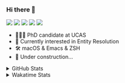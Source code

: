 ### Hi there 👋

[![](https://img.shields.io/badge/-Email-325180?logo=maildotru&logoColor=white&style=flat-square)](mailto:hi@wang.tianshu.me)
[![](https://img.shields.io/badge/-GitHub-black?logo=GitHub&style=flat-square)](https://github.com/tshu-w)
[![](https://img.shields.io/badge/-Telegram-26a5e4?labelColor=fafafa&logo=telegram&style=flat-square)](https://t.me/tshu_w) 
[![](https://img.shields.io/badge/-Twitter-1da1f2?logo=Twitter&logoColor=white&style=flat-square)](https://twitter.com/tshu_w)
[![](https://komarev.com/ghpvc/?username=tshu-w&color=blueviolet&style=flat-square)]()



- 🧑🏻‍🎓 PhD candidate at UCAS
- 🔭 Currently interested in Entity Resolution
- 🛠 macOS & Emacs & ZSH
- 🚧 Under construction...

<details>

<summary>GitHub Stats</summary>

![Tianshu's GitHub stats](https://github-readme-stats.vercel.app/api?username=tshu-w&show_icons=true&theme=buefy&count_private=true)
  
</details>


<details>
  <summary>Wakatime Stats</summary>

  Currently, files accessed by tramp cannot be tracked by wakatime, see https://github.com/wakatime/wakatime-mode/issues/27
  <br>
  
<!--START_SECTION:waka-->
**I'm an Early 🐤** 

```text
🌞 Morning    54 commits     ███░░░░░░░░░░░░░░░░░░░░░░   15.13% 
🌆 Daytime    160 commits    ███████████░░░░░░░░░░░░░░   44.82% 
🌃 Evening    138 commits    █████████░░░░░░░░░░░░░░░░   38.66% 
🌙 Night      5 commits      ░░░░░░░░░░░░░░░░░░░░░░░░░   1.4%

```
📅 **I'm Most Productive on Monday** 

```text
Monday       94 commits     ██████░░░░░░░░░░░░░░░░░░░   26.33% 
Tuesday      61 commits     ████░░░░░░░░░░░░░░░░░░░░░   17.09% 
Wednesday    42 commits     ███░░░░░░░░░░░░░░░░░░░░░░   11.76% 
Thursday     49 commits     ███░░░░░░░░░░░░░░░░░░░░░░   13.73% 
Friday       42 commits     ███░░░░░░░░░░░░░░░░░░░░░░   11.76% 
Saturday     40 commits     ██░░░░░░░░░░░░░░░░░░░░░░░   11.2% 
Sunday       29 commits     ██░░░░░░░░░░░░░░░░░░░░░░░   8.12%

```


📊 **This Week I Spent My Time On** 

```text
💬 Programming Languages: 
sh                       22 hrs 53 mins      ███████████████████░░░░░░   75.56% 
Org                      5 hrs 20 mins       ████░░░░░░░░░░░░░░░░░░░░░   17.66% 
Python                   1 hr 3 mins         ░░░░░░░░░░░░░░░░░░░░░░░░░   3.47% 
Emacs Lisp               55 mins             ░░░░░░░░░░░░░░░░░░░░░░░░░   3.07% 
Bash                     2 mins              ░░░░░░░░░░░░░░░░░░░░░░░░░   0.15%

🔥 Editors: 
Zsh                      22 hrs 53 mins      ███████████████████░░░░░░   75.56% 
Emacs                    7 hrs 24 mins       ██████░░░░░░░░░░░░░░░░░░░   24.44%

🐱‍💻 Projects: 
Terminal                 8 hrs 10 mins       ██████░░░░░░░░░░░░░░░░░░░   26.97% 
sigmod-src               7 hrs 4 mins        █████░░░░░░░░░░░░░░░░░░░░   23.33% 
Unknown Project          5 hrs 28 mins       ████░░░░░░░░░░░░░░░░░░░░░   18.08% 
sigmod-pc                4 hrs 25 mins       ███░░░░░░░░░░░░░░░░░░░░░░   14.61% 
lightning-template       2 hrs 25 mins       ██░░░░░░░░░░░░░░░░░░░░░░░   8.02%

💻 Operating System: 
Mac                      15 hrs 43 mins      █████████████░░░░░░░░░░░░   51.9% 
Linux                    14 hrs 34 mins      ████████████░░░░░░░░░░░░░   48.1%

```

**I Mostly Code in Python** 

```text
Python                   9 repos             ██████████░░░░░░░░░░░░░░░   42.86% 
HTML                     2 repos             ██░░░░░░░░░░░░░░░░░░░░░░░   9.52% 
Emacs Lisp               2 repos             ██░░░░░░░░░░░░░░░░░░░░░░░   9.52% 
JavaScript               2 repos             ██░░░░░░░░░░░░░░░░░░░░░░░   9.52% 
TeX                      2 repos             ██░░░░░░░░░░░░░░░░░░░░░░░   9.52%

```



 Last Updated on 13/04/2022 08:07:36 UTC
<!--END_SECTION:waka-->
</details>
